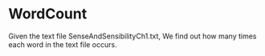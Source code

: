 # WordCount
Given the text file SenseAndSensibilityCh1.txt, We find out how many times each word in the text file occurs.
